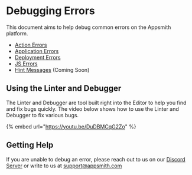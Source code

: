 # Debugging Errors

This document aims to help debug common errors on the Appsmith platform.

* [Action Errors](action-errors/)
* [Application Errors](application-errors.md)
* [Deployment Errors](deployment-errors.md)
* [JS Errors](widget-errors.md)
* [Hint Messages](https://github.com/appsmithorg/appsmith-docs/tree/9fe81bb98cdc29e7f6ba351c3620699e98ca891e/troubleshooting-guide/hint-messages.md) \(Coming Soon\)

## Using the Linter and Debugger

The Linter and Debugger are tool built right into the Editor to help you find and fix bugs quickly. The video below shows how to use the Linter and Debugger to fix various bugs.

{% embed url="https://youtu.be/DuDBMCqG2Zo" %}

## Getting Help

If you are unable to debug an error, please reach out to us on our [Discord Server](https://discord.com/invite/rBTTVJp) or write to us at support@appsmith.com

